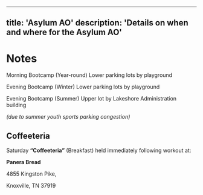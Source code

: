 ----
title: 'Asylum AO'
description: 'Details on when and where for the Asylum AO'
----

# Notes
Morning Bootcamp (Year-round) Lower parking lots by playground

Evening Bootcamp (Winter) Lower parking lots by playground

Evening Bootcamp (Summer) Upper lot by Lakeshore Administration building

*(due to summer youth sports parking congestion)*

## Coffeeteria
Saturday **“Coffeeteria”** (Breakfast) held immediately following workout at:

**Panera Bread**

4855 Kingston Pike, 

Knoxville, TN 37919

